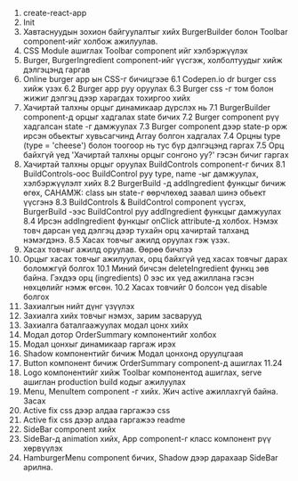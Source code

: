 1. create-react-app
2. Init
3. Хавтаснуудын зохион байгуулалтыг хийх
   BurgerBuilder болон Toolbar component-ийг холбож ажилуулав.
4. CSS Module ашиглах Toolbar component ийг хэлбэржүүлэх
5. Burger, BurgerIngredient component-ийг үүсгэж, холболтуудыг хийж дэлгэцэнд гаргав
6. Online burger app ын CSS-г бичицгээе
   6.1 Codepen.io dr burger css хийж үзэх
   6.2 Burger app руу оруулах
   6.3 Burger css -г том болон жижиг дэлгэц дээр харагдах тохиргоо хийх
7. Хачиртай талхны орцыг динамикаар дүрслэх нь
   7.1 BurgerBuilder component-д орцыг хадгалах state бичих
   7.2 Burger component рүү хадгалсан state -г дамжуулах
   7.3 Burger component дээр state-р орж ирсэн обьектыг хувьсагчинд Array болгон хадгалах
   7.4 Орцны type (type = 'cheese') болон тоогоор нь тус бүр дэлгэцэнд гаргах
   7.5 Орц байхгүй үед 'Хачиртай талхны орцыг сонгоно уу?' гэсэн бичиг гаргах
8. Хачиртай талхны орцыг оруулах BuildControls component-г бичих
   8.1 BuildControls-оос BuildControl руу type, name -ыг дамжуулах, хэлбэржүүлэлт хийх
   8.2 BurgerBuild -д addIngredient функцыг бичиж өгөх, САНАМЖ: class ын state-г өөрчлөхөд заавал шинэ обьект үүсгэнэ
   8.3 BuildControls & BuildControl component үүсгэх, BurgerBuild -ээс BuildControl руу addIngredient функцыг дамжуулах
   8.4 Ирсэн addIngredient функцыг onClick attribute-д холбох. Нэмэх товч дарсан үед дэлгэц дээр тухайн орц хачиртай талханд нэмэгдэнэ.
   8.5 Хасах товчыг ажилд оруулах гэж үзэх.
9. Хасах товчыг ажилд оруулав. Өөрөө бичлээ
10. Орцыг хасах товчыг ажилуулах, орц байхгүй үед хасах товчыг дарах боломжгүй болгох
    10.1 Миний бичсэн deleteIngredient функц зөв байна. Гэхдээ орц (ingredients) 0 ээс их үед ажиллана гэсэн нөхцөлийг нэмж өгсөн.
    10.2 Хасах товчийг 0 болсон үед disable болгох
11. Захиалгын нийт дүнг үзүүлэх
12. Захиалга хийх товчыг нэмэх, зарим засварууд
13. Захиалга баталгаажуулах модал цонх хийх
14. Модал дотор OrderSummary компонентийг холбох
15. Модал цонхыг динамикаар гаргаж ирэх
16. Shadow компонентийг бичиж Модал цонхонд оруулцгаая
17. Button компонент бичиж OrderSummary component-д ашиглах 11.24
18. Logo компонентийг хийж Toolbar компонентод ашиглах, serve ашиглан production build кодыг ажилуулах
19. Menu, MenuItem component -г хийх. Жич active ажиллахгүй байна. Засах
20. Active fix css дээр алдаа гаргажээ css
21. Active fix css дээр алдаа гаргажээ readme
22. SideBar component хийх
23. SideBar-д animation хийх, App component-г класс компонент рүү хөрвүүлэх
24. HamburgerMenu component бичих, Shadow дээр дарахаар SideBar арилна.
